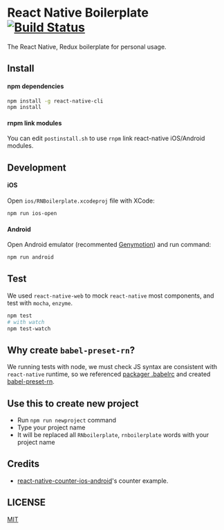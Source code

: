 # React Native Boilerplate [![Build Status](https://travis-ci.org/jhen0409/react-native-boilerplate.svg)](https://travis-ci.org/jhen0409/react-native-boilerplate)

The React Native, Redux boilerplate for personal usage.

## Install

#### npm dependencies

```bash
npm install -g react-native-cli
npm install
```

#### rnpm link modules

You can edit `postinstall.sh` to use `rnpm` link react-native iOS/Android modules.

## Development

#### iOS

Open `ios/RNBoilerplate.xcodeproj` file with XCode:

```bash
npm run ios-open
```

#### Android

Open Android emulator (recommented [Genymotion](https://www.genymotion.com)) and run command:

```bash
npm run android
```

## Test

We used `react-native-web` to mock `react-native` most components, and test with `mocha`, `enzyme`.

```bash
npm test
# with watch
npm test-watch
```

## Why create `babel-preset-rn`?

We running tests with node, we must check JS syntax are consistent with `react-native` runtime, so we referenced [packager .babelrc](https://github.com/facebook/react-native/blob/master/packager/react-packager/.babelrc) and created [babel-preset-rn](https://github.com/jhen0409/babel-preset-rn).

## Use this to create new project

* Run `npm run newproject` command
* Type your project name
* It will be replaced all `RNboilerplate`, `rnboilerplate` words with your project name

## Credits

* [react-native-counter-ios-android](https://github.com/chentsulin/react-native-counter-ios-android)'s counter example.

## LICENSE

[MIT](LICENSE)